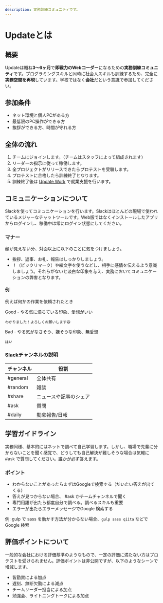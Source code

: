 ```yaml
---
description: 実務訓練コミュニティです。
---
```


# Updateとは

## 概要

Updateは概ね**3〜6ヶ月**で**即戦力のWebコーダー**になるための**実務訓練コミュニティ**です。プログラミングスキルと同時に社会人スキルも訓練するため、完全に**実務空間を再現**しています。学校ではなく**会社**だという意識で参加してください。

## 参加条件

* ネット環境と個人PCがある方
* 最低限のPC操作ができる方
* 挨拶ができる方、時間が守れる方

## 全体の流れ

1. チームにジョインします。（チームはスタッフによって組成されます）
2. リーダーの指示に従って稼働します。
3. 全プロジェクトがリリースできたらプロテストを受験します。
4. プロテストに合格したら訓練終了となります。
5. 訓練終了後は [Update Work](update-work.md) で就業支援を行います。

## コミュニケーションについて

Slackを使ってコミュニケーションを行います。Slackはほとんどの現場で使われているメジャーなチャットツールです。Web版ではなくインストールしたアプリからログインし、稼働中は常にログイン状態にしてください。

### マナー

顔が見えない分、対面以上に以下のことに気をつけましょう。

* 挨拶、返事、お礼、報告はしっかりしましょう。
* ！（ビックリマーク）や絵文字を使うなどし、相手に感情を伝えるよう意識しましょう。それらがないと淡白な印象を与え、実務においてコミュニケーションの弊害となります。

#### 例

例えば何かの作業を依頼されたとき

Good - やる気に満ちている印象、愛想がいい

```text
わかりました！よろしくお願いします😆
```

Bad - やる気がなさそう、嫌そうな印象、無愛想

```text
はい
```

### Slackチャンネルの説明

| チャンネル | 役割 |
| --- | --- |
| \#general | 全体共有 |
| \#random | 雑談 |
| \#share | ニュースや記事のシェア |
| \#ask | 質問 |
| \#daily | 勤怠報告/日報 |

## 学習ガイドライン

実務同様、基本的にはネットで調べて自己学習します。しかし、職場で先輩に分からないことを聞く感覚で、どうしても自己解決が難しそうな場合は気軽に \#ask で質問してください。誰かが必ず答えます。

### ポイント

* わからないことがあったらまずはGoogleで検索する（だいたい答えが出てくる）
* 答えが見つからない場合、 \#ask かチームチャンネルで聞く
* 専門用語が出たら都度自分で調べる。調べるスキルも重要
* エラーが出たらエラーメッセージでGoogle 検索する

例: gulp で sass を動かす方法が分からない場合、`gulp sass qiita` などで Google 検索

## 評価ポイントについて

一般的な会社における評価基準のようなもので、一定の評価に満たない方はプロテストを受けられません。評価ポイントは非公開ですが、以下のようなシーンで増減します。

* 皆勤賞による加点
* 遅刻、無断欠勤による減点
* チームリーダー担当による加点
* 勉強会、ライトニングトークによる加点

